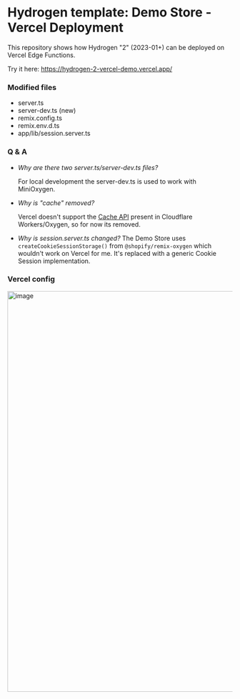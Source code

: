 # Hydrogen template: Demo Store - Vercel Deployment

This repository shows how Hydrogen "2" (2023-01+) can be deployed on Vercel Edge Functions.

Try it here: https://hydrogen-2-vercel-demo.vercel.app/

### Modified files
* server.ts
* server-dev.ts (new)
* remix.config.ts
* remix.env.d.ts
* app/lib/session.server.ts

### Q & A

* *Why are there two server.ts/server-dev.ts files?*
  
  For local development the server-dev.ts is used to work with MiniOxygen.
* *Why is "cache" removed?*
  
  Vercel doesn't support the [Cache API](https://developer.mozilla.org/en-US/docs/Web/API/Cache) present in Cloudflare Workers/Oxygen, so for now its removed.
* *Why is session.server.ts changed?*
  The Demo Store uses `createCookieSessionStorage()` from `@shopify/remix-oxygen` which wouldn't work on Vercel for me. It's replaced with a generic Cookie Session implementation.

### Vercel config
<img width="897" alt="image" src="https://user-images.githubusercontent.com/6160707/221168621-be8cf59e-b71a-43cb-87be-bd5069399ff9.png">

